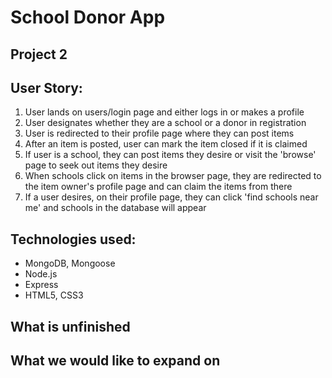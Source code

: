 # School Donor App
## Project 2
## User Story:
1. User lands on users/login page and either logs in or makes a profile
2. User designates whether they are a school or a donor in registration
3. User is redirected to their profile page where they can post items
4. After an item is posted, user can mark the item closed if it is claimed
5. If user is a school, they can post items they desire or visit the 'browse' page to seek out items they desire
6. When schools click on items in the browser page, they are redirected to the item owner's profile page and can claim the items from there
7. If a user desires, on their profile page, they can click 'find schools near me' and schools in the database will appear

## Technologies used:
- MongoDB, Mongoose
- Node.js
- Express
- HTML5, CSS3

## What is unfinished


## What we would like to expand on
